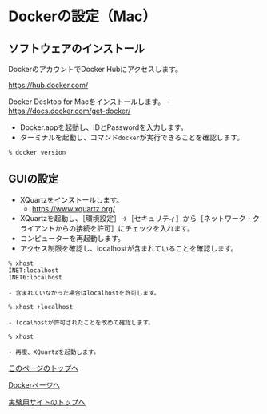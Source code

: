 # Dockerの設定（Mac）

## ソフトウェアのインストール
DockerのアカウントでDocker Hubにアクセスします。

https://hub.docker.com/

Docker Desktop for Macをインストールします。
    - https://docs.docker.com/get-docker/
- Docker.appを起動し、IDとPasswordを入力します。
- ターミナルを起動し、コマンド`docker`が実行できることを確認します。
```
% docker version
```

## GUIの設定
- XQuartzをインストールします。
    - https://www.xquartz.org/
- XQuartzを起動し、［環境設定］→［セキュリティ］から［ネットワーク・クライアントからの接続を許可］にチェックを入れます。
- コンピューターを再起動します。
- アクセス制限を確認し、localhostが含まれていることを確認します。
```
% xhost
INET:localhost
INET6:localhost
```
    - 含まれていなかった場合はlocalhostを許可します。
```
% xhost +localhost
```
    - localhostが許可されたことを改めて確認します。
```
% xhost
```
    - 再度、XQuartzを起動します。

[このページのトップへ](#)

[Dockerページへ](https://stl-apu.github.io/laboratory_experiments/docker)

[実験用サイトのトップへ](https://stl-apu.github.io/laboratory_experiments/)
